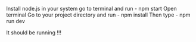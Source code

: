 Install node.js in your system
go to terminal and run - npm start
Open terminal
Go to your project directory and run - npm install
Then type - npm run dev

It should be running !!!
